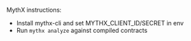 MythX instructions:
- Install mythx-cli and set MYTHX_CLIENT_ID/SECRET in env
- Run `mythx analyze` against compiled contracts
